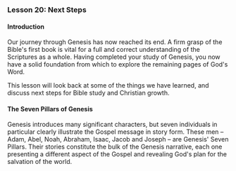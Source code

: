 ### Lesson 20: Next Steps

#### Introduction

Our journey through Genesis has now reached its end. A firm grasp of the Bible's first book is vital for a full and correct understanding of the Scriptures as a whole. Having completed your study of Genesis, you now have a solid foundation from which to explore the remaining pages of God's Word.
This lesson will look back at some of the things we have learned, and discuss next steps for Bible study and Christian growth.

#### The Seven Pillars of Genesis

Genesis introduces many significant characters, but seven individuals in particular clearly illustrate the Gospel message in story form. These men – Adam, Abel, Noah, Abraham, Isaac, Jacob and Joseph – are Genesis' Seven Pillars. Their stories constitute the bulk of the Genesis narrative, each one presenting a different aspect of the Gospel and revealing God's plan for the salvation of the world.